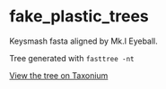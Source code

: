# fake_plastic_trees

Keysmash fasta aligned by Mk.I Eyeball.

Tree generated with `fasttree -nt`

[View the tree on Taxonium](https://taxonium.org/?treeUrl=https%3A%2F%2Fashe.org.uk%2Ffake_plastic_trees%2Ffake.treefile&ladderizeTree=true&treeType=nwk&xType=x_dist)
